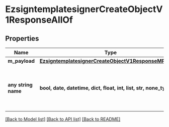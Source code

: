 # EzsigntemplatesignerCreateObjectV1ResponseAllOf


## Properties
Name | Type | Description | Notes
------------ | ------------- | ------------- | -------------
**m_payload** | [**EzsigntemplatesignerCreateObjectV1ResponseMPayload**](EzsigntemplatesignerCreateObjectV1ResponseMPayload.md) |  | 
**any string name** | **bool, date, datetime, dict, float, int, list, str, none_type** | any string name can be used but the value must be the correct type | [optional]

[[Back to Model list]](../README.md#documentation-for-models) [[Back to API list]](../README.md#documentation-for-api-endpoints) [[Back to README]](../README.md)



